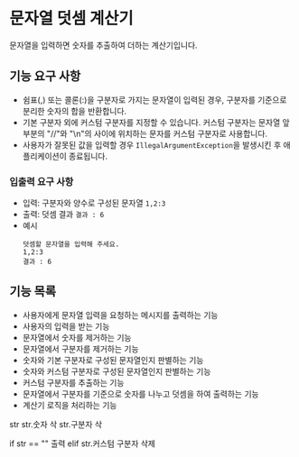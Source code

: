 # 문자열 덧셈 계산기
문자열을 입력하면 숫자를 추출하여 더하는 계산기입니다.

## 기능 요구 사항
- 쉼표(,) 또는 콜론(:)을 구분자로 가지는 문자열이 입력된 경우, 구분자를 기준으로 분리한 숫자의 합을 반환합니다.
- 기본 구분자 외에 커스텀 구분자를 지정할 수 있습니다. 커스텀 구분자는 문자열 앞부분의 "//"와 "\n"의 사이에 위치하는 문자를 커스텀 구분자로 사용합니다.
- 사용자가 잘못된 값을 입력할 경우 `IllegalArgumentException`을 발생시킨 후 애플리케이션이 종료됩니다.

### 입출력 요구 사항
- 입력: 구분자와 양수로 구성된 문자열 `1,2:3`
- 출력: 덧셈 결과 `결과 : 6`
- 예시
    ```
    덧셈할 문자열을 입력해 주세요.
    1,2:3
    결과 : 6
    ```

## 기능 목록
- 사용자에게 문자열 입력을 요청하는 메시지를 출력하는 기능
- 사용자의 입력을 받는 기능
- 문자열에서 숫자를 제거하는 기능
- 문자열에서 구분자를 제거하는 기능
- 숫자와 기본 구분자로 구성된 문자열인지 판별하는 기능
- 숫자와 커스텀 구분자로 구성된 문자열인지 판별하는 기능
- 커스텀 구분자를 추출하는 기능
- 문자열에서 구분자를 기준으로 숫자를 나누고 덧셈을 하여 출력하는 기능
- 계산기 로직을 처리하는 기능


str
str.숫자 삭
str.구분자 삭

if str == ""
    출력
elif str.커스텀 구분자 삭제